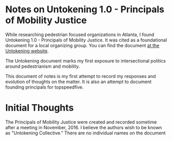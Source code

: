 # Notes on Untokening 1.0 - Principals of Mobility Justice
While researching pedestrian focused organizations in Atlanta, I found Untokening 1.0 - Principals of Mobility Justice. It was cited as a foundational document for a local organizing group. You can find the document [at the Untokening website](https://www.untokening.org/updates/2017/11/11/untokening-10-principles-of-mobility-justice).

The Untokening document marks my first exposure to intersectional politics around pedestrianism and mobility.

This document of notes is my first attempt to record my responses and evolution of thoughts on the matter. It is also an attempt to document founding principals for topspeedfive.

# Initial Thoughts

The Principals of Mobility Justice were created and recorded sometime after a meeting in November, 2016. I believe the authors wish to be known as "Untokening Collective." There are no individual names on the document
